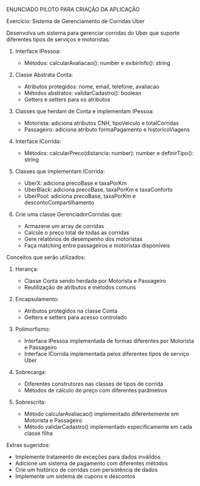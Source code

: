 ENUNCIADO PILOTO PARA CRIAÇÃO DA APLICAÇÃO

Exercício: Sistema de Gerenciamento de Corridas Uber

Desenvolva um sistema para gerenciar corridas do Uber que suporte diferentes tipos de serviços e motoristas:

1. Interface IPessoa:
   - Métodos: calcularAvaliacao(): number e exibirInfo(): string

2. Classe Abstrata Conta:
   - Atributos protegidos: nome, email, telefone, avaliacao
   - Métodos abstratos: validarCadastro(): boolean
   - Getters e setters para os atributos

3. Classes que herdam de Conta e implementam IPessoa:
   - Motorista: adiciona atributos CNH, tipoVeiculo e totalCorridas
   - Passageiro: adiciona atributo formaPagamento e historicoViagens

4. Interface ICorrida:
   - Métodos: calcularPreco(distancia: number): number e definirTipo(): string

5. Classes que implementam ICorrida:
   - UberX: adiciona precoBase e taxaPorKm
   - UberBlack: adiciona precoBase, taxaPorKm e taxaConforto
   - UberPool: adiciona precoBase, taxaPorKm e descontoCompartilhamento

6. Crie uma classe GerenciadorCorridas que:
   - Armazene um array de corridas
   - Calcule o preço total de todas as corridas
   - Gere relatórios de desempenho dos motoristas
   - Faça matching entre passageiros e motoristas disponíveis

Conceitos que serão utilizados:

1. Herança:
   - Classe Conta sendo herdada por Motorista e Passageiro
   - Reutilização de atributos e métodos comuns

2. Encapsulamento:
   - Atributos protegidos na classe Conta
   - Getters e setters para acesso controlado

3. Polimorfismo:
   - Interface IPessoa implementada de formas diferentes por Motorista e Passageiro
   - Interface ICorrida implementada pelos diferentes tipos de serviço Uber

4. Sobrecarga:
   - Diferentes construtores nas classes de tipos de corrida
   - Métodos de cálculo de preço com diferentes parâmetros

5. Sobrescrita:
   - Método calcularAvaliacao() implementado diferentemente em Motorista e Passageiro
   - Método validarCadastro() implementado especificamente em cada classe filha

Extras sugeridos:
- Implemente tratamento de exceções para dados inválidos
- Adicione um sistema de pagamento com diferentes métodos
- Crie um histórico de corridas com persistência de dados
- Implemente um sistema de cupons e descontos
